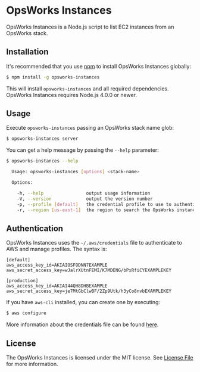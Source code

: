 # OpsWorks Instances

OpsWorks Instances is a Node.js script to list EC2 instances from an OpsWorks stack.

## Installation

It's recommended that you use [npm](https://www.npmjs.com/) to install OpsWorks Instances globally:

```bash
$ npm install -g opsworks-instances
```

This will install `opsworks-instances` and all required dependencies. OpsWorks Instances requires Node.js 4.0.0 or newer.

## Usage

Execute `opsworks-instances` passing an OpsWorks stack name glob:

```bash
$ opsworks-instances server
```

You can get a help message by passing the `--help` parameter:

```bash
$ opsworks-instances --help

  Usage: opsworks-instances [options] <stack-name>

  Options:

    -h, --help                output usage information
    -V, --version             output the version number
    -p, --profile [default]   the credential profile to use to authenticate on AWS
    -r, --region [us-east-1]  the region to search the OpsWorks instances
```

## Authentication

OpsWorks Instances uses the `~/.aws/credentials` file to authenticate to AWS and manage profiles. The syntax is:

```
[default]
aws_access_key_id=AKIAIOSFODNN7EXAMPLE
aws_secret_access_key=wJalrXUtnFEMI/K7MDENG/bPxRfiCYEXAMPLEKEY

[production]
aws_access_key_id=AKIAI44QH8DHBEXAMPLE
aws_secret_access_key=je7MtGbClwBF/2Zp9Utk/h3yCo8nvbEXAMPLEKEY
```

If you have `aws-cli` installed, you can create one by executing:

```bash
$ aws configure
```

More information about the credentials file can be found [here](http://docs.aws.amazon.com/cli/latest/userguide/cli-chap-getting-started.html#cli-config-files).

## License

The OpsWorks Instances is licensed under the MIT license. See [License File](LICENSE.md) for more information.
